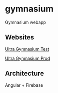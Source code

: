 # gymnasium

Gymnasium webapp

## Websites

[Ultra Gymnasium Test](https://ultra-gymnasium-test.web.app/home)

[Ultra Gymnasium Prod](https://ultra-gymnasium.web.app/home)

## Architecture

Angular + Firebase
